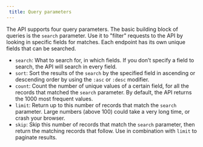 ```yaml
---
 title: Query parameters
---
```

The API supports four query parameters. The basic building block of queries is the `search` parameter. Use it to "filter" requests to the API by looking in specific fields for matches. Each endpoint has its own unique fields that can be searched.
- `search`: What to search for, in which fields. If you don’t specify a field to search, the API will search in every field.
- `sort`: Sort the results of the `search` by the specified field in ascending or descending order by using the `:asc` or `:desc` modifier.
- `count`: Count the number of unique values of a certain field, for all the records that matched the `search` parameter. By default, the API returns the 1000 most frequent values.
- `limit`: Return up to this number of records that match the `search` parameter. Large numbers (above 100) could take a very long time, or crash your browser.
- `skip`:    Skip this number of records that match the `search` parameter, then return the matching records that follow. Use in combination with `limit` to paginate results.
